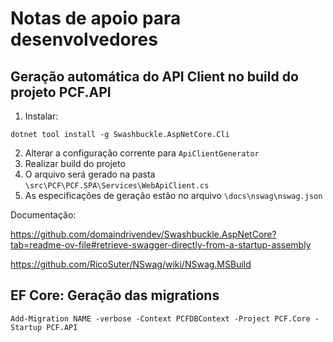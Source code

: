 # Notas de apoio para desenvolvedores

## Geração automática do API Client no build do projeto PCF.API

1. Instalar: 
```
dotnet tool install -g Swashbuckle.AspNetCore.Cli
```

2. Alterar a configuração corrente para `ApiClientGenerator`
3. Realizar build do projeto
4. O arquivo será gerado na pasta `\src\PCF\PCF.SPA\Services\WebApiClient.cs`
5. As especificações de geração estão no arquivo `\docs\nswag\nswag.json`

Documentação: 

https://github.com/domaindrivendev/Swashbuckle.AspNetCore?tab=readme-ov-file#retrieve-swagger-directly-from-a-startup-assembly 

https://github.com/RicoSuter/NSwag/wiki/NSwag.MSBuild


## EF Core: Geração das migrations 
```
Add-Migration NAME -verbose -Context PCFDBContext -Project PCF.Core -Startup PCF.API
```